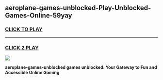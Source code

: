 
## aeroplane-games-unblocked-Play-Unblocked-Games-Online-59yay
<h3>
<a href="https://premium76.site?title=aeroplane-games-unblocked&ref=24A">CLICK TO PLAY</a></h3>
<hr>

<h3>
<a href="https://premium76.site?title=aeroplane-games-unblocked&ref=24A">CLICK 2 PLAY</a>
  
</h3>

<a href="https://premium76.site?title=aeroplane-games-unblocked&ref=24A"><img src="https://clearcache.store/games.png"></a>


**aeroplane-games-unblocked games unblocked: Your Gateway to Fun and Accessible Online Gaming**
